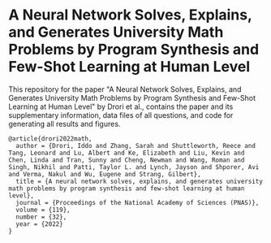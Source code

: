 # A Neural Network Solves, Explains, and Generates University Math Problems by Program Synthesis and Few-Shot Learning at Human Level
This repository for the paper "A Neural Network Solves, Explains, and Generates University Math Problems by Program Synthesis and Few-Shot Learning at Human Level" by Drori et al., contains the paper and its supplementary information, data files of all questions, and code for generating all results and figures.

```
@article{drori2022math,
  author = {Drori, Iddo and Zhang, Sarah and Shuttleworth, Reece and Tang, Leonard and Lu, Albert and Ke, Elizabeth and Liu, Kevin and Chen, Linda and Tran, Sunny and Cheng, Newman and Wang, Roman and Singh, Nikhil and Patti, Taylor L. and Lynch, Jayson and Shporer, Avi and Verma, Nakul and Wu, Eugene and Strang, Gilbert},
  title = {A neural network solves, explains, and generates university math problems by program synthesis and few-shot learning at human level},
  journal = {Proceedings of the National Academy of Sciences (PNAS)},
  volume = {119},
  number = {32},
  year = {2022}
}
```
